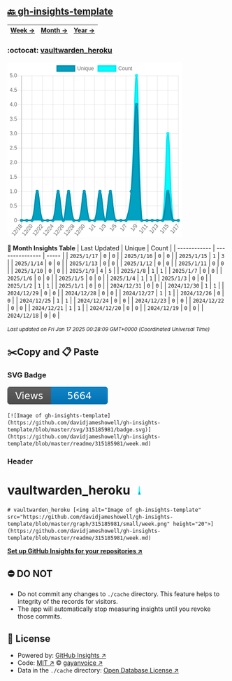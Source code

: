 ## [🔙 gh-insights-template](https://github.com/davidjameshowell/gh-insights-template)
| [**Week →**](https://github.com/davidjameshowell/gh-insights-template/blob/master/readme/315185981/week.md) | [**Month →**](https://github.com/davidjameshowell/gh-insights-template/blob/master/readme/315185981/month.md) | [**Year →**](https://github.com/davidjameshowell/gh-insights-template/blob/master/readme/315185981/year.md) |
 | ------------ | --------------- | ----- |

### :octocat: [vaultwarden_heroku](https://github.com/davidjameshowell/vaultwarden_heroku)
![Image of gh-insights-template](https://github.com/davidjameshowell/gh-insights-template/blob/master/graph/315185981/large/month.png)

**:calendar: Month Insights Table**
| Last Updated | Unique | Count |
 | ------------ | --------------- | ----- |
 | `2025/1/17` |  `0` | `0` |
 | `2025/1/16` |  `0` | `0` |
 | `2025/1/15` |  `1` | `3` |
 | `2025/1/14` |  `0` | `0` |
 | `2025/1/13` |  `0` | `0` |
 | `2025/1/12` |  `0` | `0` |
 | `2025/1/11` |  `0` | `0` |
 | `2025/1/10` |  `0` | `0` |
 | `2025/1/9` |  `4` | `5` |
 | `2025/1/8` |  `1` | `1` |
 | `2025/1/7` |  `0` | `0` |
 | `2025/1/6` |  `0` | `0` |
 | `2025/1/5` |  `0` | `0` |
 | `2025/1/4` |  `1` | `1` |
 | `2025/1/3` |  `0` | `0` |
 | `2025/1/2` |  `1` | `1` |
 | `2025/1/1` |  `0` | `0` |
 | `2024/12/31` |  `0` | `0` |
 | `2024/12/30` |  `1` | `1` |
 | `2024/12/29` |  `0` | `0` |
 | `2024/12/28` |  `0` | `0` |
 | `2024/12/27` |  `1` | `1` |
 | `2024/12/26` |  `0` | `0` |
 | `2024/12/25` |  `1` | `1` |
 | `2024/12/24` |  `0` | `0` |
 | `2024/12/23` |  `0` | `0` |
 | `2024/12/22` |  `0` | `0` |
 | `2024/12/21` |  `1` | `1` |
 | `2024/12/20` |  `0` | `0` |
 | `2024/12/19` |  `0` | `0` |
 | `2024/12/18` |  `0` | `0` |

<small><i>Last updated on Fri Jan 17 2025 00:28:09 GMT+0000 (Coordinated Universal Time)</i></small>

## ✂️Copy and 📋 Paste
### SVG Badge
[![Image of gh-insights-template](https://github.com/davidjameshowell/gh-insights-template/blob/master/svg/315185981/badge.svg)](https://github.com/davidjameshowell/gh-insights-template/blob/master/readme/315185981/week.md)
```readme
[![Image of gh-insights-template](https://github.com/davidjameshowell/gh-insights-template/blob/master/svg/315185981/badge.svg)](https://github.com/davidjameshowell/gh-insights-template/blob/master/readme/315185981/week.md)
```
### Header
# vaultwarden_heroku [<img alt="Image of gh-insights-template" src="https://github.com/davidjameshowell/gh-insights-template/blob/master/graph/315185981/small/week.png" height="20">](https://github.com/davidjameshowell/gh-insights-template/blob/master/readme/315185981/week.md)
```readme
# vaultwarden_heroku [<img alt="Image of gh-insights-template" src="https://github.com/davidjameshowell/gh-insights-template/blob/master/graph/315185981/small/week.png" height="20">](https://github.com/davidjameshowell/gh-insights-template/blob/master/readme/315185981/week.md)
```
[**Set up GitHub Insights for your repositories ↗️**](https://github.com/gayanvoice/github-insights)
## ⛔ DO NOT
- Do not commit any changes to `./cache` directory. This feature helps to integrity of the records for visitors.
- The app will automatically stop measuring insights until you revoke those commits.
## 📄 License
- Powered by: [GitHub Insights ↗️](https://github.com/gayanvoice/github-insights)
- Code: [MIT ↗️](./LICENSE) © [gayanvoice ↗️](https://github.com/gayanvoice)
- Data in the `./cache` directory: [Open Database License ↗️](https://opendatacommons.org/licenses/odbl/1-0/)